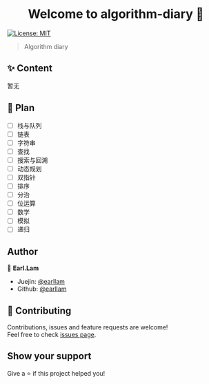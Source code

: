 <h1 align="center">Welcome to algorithm-diary 👋</h1>
<p>
  <a href="#" target="_blank">
    <img alt="License: MIT" src="https://img.shields.io/badge/License-MIT-yellow.svg" />
  </a>
</p>
 
> Algorithm diary

## ✨ Content

暂无

## 📝 Plan

- [ ] 栈与队列
- [ ] 链表
- [ ] 字符串
- [ ] 查找
- [ ] 搜索与回溯
- [ ] 动态规划
- [ ] 双指针
- [ ] 排序
- [ ] 分治
- [ ] 位运算
- [ ] 数学
- [ ] 模拟
- [ ] 递归

## Author

👤 **Earl.Lam**

* Juejin: [@earllam](https://juejin.cn/user/2189882893286808)
* Github: [@earllam](https://github.com/earllam)

## 🤝 Contributing

Contributions, issues and feature requests are welcome!<br />Feel free to check [issues page](https://github.com/Earllam/algorithm-diary/issues). 

## Show your support

Give a ⭐️ if this project helped you!
